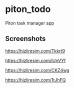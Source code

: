 # piton_todo

Piton task manager app

## Screenshots
https://hizliresim.com/Tkkrt9

https://hizliresim.com/iUnVYf

https://hizliresim.com/CKZ4wg

https://hizliresim.com/1tJhFQ

